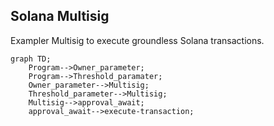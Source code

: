 ## Solana Multisig


Exampler Multisig to execute groundless Solana transactions.


```mermaid
graph TD;
    Program-->Owner_parameter;
    Program-->Threshold_paramater;
    Owner_parameter-->Multisig;
    Threshold_parameter-->Multisig;
    Multisig-->approval_await;
    approval_await-->execute-transaction;
```